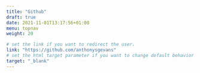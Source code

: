 ```yaml
---
title: "Github"
draft: true
date: 2021-11-01T13:17:56+01:00
menu: topnav
weight: 20

# set the link if you want to redirect the user.
link: "https://github.com/anthonysgevans"
# set the html target parameter if you want to change default behavior
target: "_blank"
---
```

